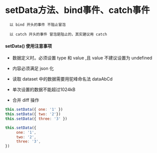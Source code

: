 # setData方法、bind事件、catch事件

      以 bind 开头的事件 不阻止冒泡

      以 catch 开头的事件 冒泡是阻止的，其实建议用 catch

#### setData() 使用注意事项
   
   + 数据定义时。必须设置 type 和 value ,且 value 不建议设置为 undefined

   + 内容必须满足 json 化

   + 读取 dataset 中的数据需要用驼峰命名法 dataAbCd

   + 单次设置的数据不能超过1024kB
 
   + 合并 diff 操作

```js
this.setData({ one: '1' })
this.setData({ two: '2'})
this.setData({ three: '3' })

this.setData({
     one: '1',
     two: '2',
     three: '3',
})
```
  